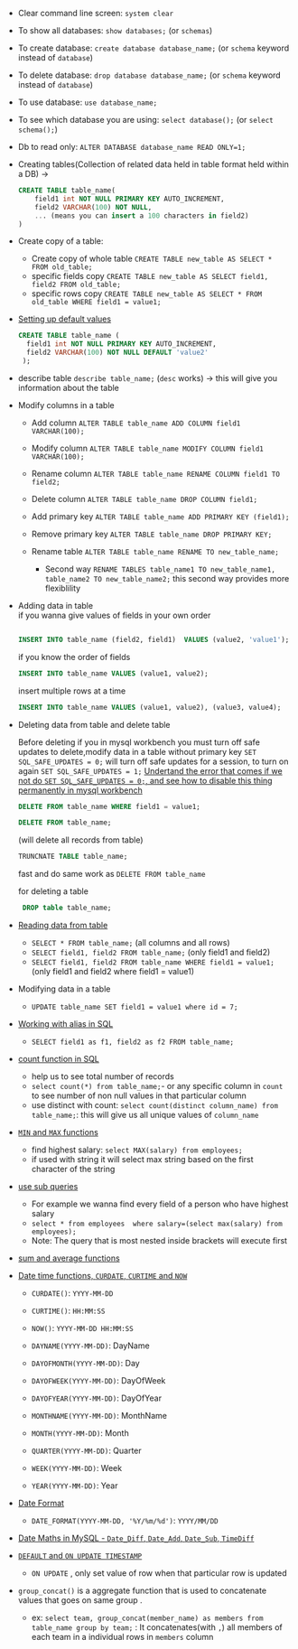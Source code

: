 - Clear command line screen: `system clear`

- To show all databases: `show databases;` (or `schemas`)

- To create database: `create database database_name;` (or `schema` keyword instead of `database`)

- To delete database: `drop database database_name;` (or `schema` keyword instead of `database`)

- To use database: `use database_name;`

- To see which database you are using: `select database();` (or `select schema();`)

- Db to read only: `ALTER DATABASE database_name READ ONLY=1;`



- Creating tables(Collection of related data held in table format held within a DB) ->

  ```sql
  CREATE TABLE table_name(
      field1 int NOT NULL PRIMARY KEY AUTO_INCREMENT,
      field2 VARCHAR(100) NOT NULL,
      ... (means you can insert a 100 characters in field2)
  )
  ```

- Create copy of a table:

  - Create copy of whole table `CREATE TABLE new_table AS SELECT * FROM old_table;`
  - specific fields copy `CREATE TABLE new_table AS SELECT field1, field2 FROM old_table;`
  - specific rows copy `CREATE TABLE new_table AS SELECT * FROM old_table WHERE field1 = value1;`

- [Setting up default values](https://youtu.be/Hy3qbMAoEJk?si=ayA62s_zRBya7M2h&t=2857)

  ```sql
  CREATE TABLE table_name (
    field1 int NOT NULL PRIMARY KEY AUTO_INCREMENT,
    field2 VARCHAR(100) NOT NULL DEFAULT 'value2'
   );
  ```

- describe table `describe table_name;` (`desc` works) -> this will give you information about the table

- Modify columns in a table

  - Add column `ALTER TABLE table_name ADD COLUMN field1 VARCHAR(100);`
  - Modify column `ALTER TABLE table_name MODIFY COLUMN field1 VARCHAR(100);`
  - Rename column `ALTER TABLE table_name RENAME COLUMN field1 TO field2;`
  - Delete column `ALTER TABLE table_name DROP COLUMN field1;`

  - Add primary key `ALTER TABLE table_name ADD PRIMARY KEY (field1);`
  - Remove primary key `ALTER TABLE table_name DROP PRIMARY KEY;`

  - Rename table `ALTER TABLE table_name RENAME TO new_table_name;`
    - Second way `RENAME TABLES table_name1 TO new_table_name1, table_name2 TO new_table_name2;` this second way provides more flexiblility

- Adding data in table\
  if you wanna give values of fields in your own order

  ```sql

  INSERT INTO table_name (field2, field1)  VALUES (value2, 'value1'); (assuming field1 takes string type value)
  ```

  if you know the order of fields

  ```sql
  INSERT INTO table_name VALUES (value1, value2);
  ```

  insert multiple rows at a time

  ```sql
  INSERT INTO table_name VALUES (value1, value2), (value3, value4);
  ```

- Deleting data from table and delete table

  Before deleting if you in mysql workbench you must turn off safe updates to delete,modify data in a table without primary key `SET SQL_SAFE_UPDATES = 0;` will turn off safe updates for a session, to turn on again `SET SQL_SAFE_UPDATES = 1;`
  [Undertand the error that comes if we not do `SET SQL_SAFE_UPDATES = 0;`, and see how to disable this thing permanently in mysql workbench](https://youtu.be/Hy3qbMAoEJk?si=BSfvXAbs21GNF2p7&t=2537)

  ```sql
  DELETE FROM table_name WHERE field1 = value1;
  ```

  ```sql
  DELETE FROM table_name;
  ```

  (will delete all records from table)

  ```sql
  TRUNCNATE TABLE table_name;
  ```

  fast and do same work as `DELETE FROM table_name`

  for deleting a table

  ```sql
   DROP table table_name;
  ```

- [Reading data from table](https://youtu.be/Hy3qbMAoEJk?si=9jw-HwplF9r24JVc&t=2157)

  - `SELECT * FROM table_name;` (all columns and all rows)
  - `SELECT field1, field2 FROM table_name;` (only field1 and field2)
  - `SELECT field1, field2 FROM table_name WHERE field1 = value1;` (only field1 and field2 where field1 = value1)

- Modifying data in a table

  - `UPDATE table_name SET field1 = value1 where id = 7;`

- [Working with alias in SQL](https://youtu.be/Hy3qbMAoEJk?si=GTzt0dt_gKAYZxZz&t=4347)

  - `SELECT field1 as f1, field2 as f2 FROM table_name;`

- [count function in SQL](https://youtu.be/Hy3qbMAoEJk?si=YMeGp1L4k3W-cyQG&t=8527)
    - help us to see total number of records
    - `select count(*) from table_name;`- or any specific column in `count` to see number of non null values in that particular column
    - use distinct with count: `select count(distinct column_name) from table_name;`: this will give us all unique values of `column_name`

- [`MIN` and `MAX` functions](https://youtu.be/Hy3qbMAoEJk?si=jPsrIMzC7tBfE_qT&t=9687)
  - find highest salary: `select MAX(salary) from employees;` 
  - if used with string it will select max string based on the first character of the string

- [use sub queries](https://youtu.be/Hy3qbMAoEJk?si=fWJFTToN5iRDEZUm&t=9817)
  - For example we wanna find every field of a person who have highest salary
  - `select * from employees  where salary=(select max(salary) from employees);`
  - Note: The query that is most nested inside brackets will execute first
  

- [sum and average functions](https://youtu.be/Hy3qbMAoEJk?si=2zLnu7U-4jHblc8p&t=9997)

- [Date time functions, `CURDATE`, `CURTIME` and `NOW`](https://youtu.be/Hy3qbMAoEJk?si=BSr-Mb117_BwrhNv&t=11497)
    - `CURDATE()`: `YYYY-MM-DD`
    - `CURTIME()`: `HH:MM:SS`
    - `NOW()`: `YYYY-MM-DD HH:MM:SS`

    - `DAYNAME(YYYY-MM-DD)`: DayName
    - `DAYOFMONTH(YYYY-MM-DD)`: Day
    - `DAYOFWEEK(YYYY-MM-DD)`: DayOfWeek
    - `DAYOFYEAR(YYYY-MM-DD)`: DayOfYear

    - `MONTHNAME(YYYY-MM-DD)`: MonthName
    - `MONTH(YYYY-MM-DD)`: Month
    - `QUARTER(YYYY-MM-DD)`: Quarter
    - `WEEK(YYYY-MM-DD)`: Week
    - `YEAR(YYYY-MM-DD)`: Year

- [Date Format](https://youtu.be/Hy3qbMAoEJk?si=Jvejj3HBRywBMVK3&t=12297)
  - `DATE_FORMAT(YYYY-MM-DD, '%Y/%m/%d')`: `YYYY/MM/DD` 

- [Date Maths in MySQL - `Date_Diff`, `Date_Add`, `Date_Sub`, `TimeDiff`](https://youtu.be/Hy3qbMAoEJk?si=0eckbGMqOhP7mlxj&t=12717)

- [`DEFAULT` and `ON UPDATE TIMESTAMP`](https://youtu.be/Hy3qbMAoEJk?si=Z-pBhbS6BUXnwecz&t=13187)
  - `ON UPDATE` , only set value of row when that particular row is updated

- `group_concat()`  is a aggregate function that is used to concatenate values that goes on same group .
    - ex: `select team, group_concat(member_name) as members from table_name group by team;` : It concatenates(with `,`) all members of each team in a individual rows in `members` column 